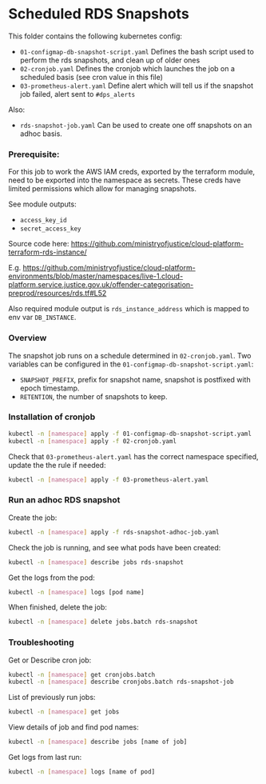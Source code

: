 # Scheduled RDS Snapshots

This folder contains the following kubernetes config:

- `01-configmap-db-snapshot-script.yaml` Defines the bash script used to perform the rds snapshots, and clean up of older ones
- `02-cronjob.yaml` Defines the cronjob which launches the job on a scheduled basis (see cron value in this file)
- `03-prometheus-alert.yaml` Define alert which will tell us if the snapshot job failed, alert sent to `#dps_alerts`

Also:

- `rds-snapshot-job.yaml` Can be used to create one off snapshots on an adhoc basis.

### Prerequisite:

For this job to work the AWS IAM creds, exported by the terraform module, need to be exported into the namespace as secrets.  These creds have limited permissions which allow for managing snapshots.

See module outputs:
- `access_key_id`
- `secret_access_key`

Source code here: <https://github.com/ministryofjustice/cloud-platform-terraform-rds-instance/>

E.g. <https://github.com/ministryofjustice/cloud-platform-environments/blob/master/namespaces/live-1.cloud-platform.service.justice.gov.uk/offender-categorisation-preprod/resources/rds.tf#L52>

Also required module output is `rds_instance_address` which is mapped to env var `DB_INSTANCE`.

### Overview

The snapshot job runs on a schedule determined in `02-cronjob.yaml`.  Two variables can be configured in the `01-configmap-db-snapshot-script.yaml`:

- `SNAPSHOT_PREFIX`, prefix for snapshot name, snapshot is postfixed with epoch timestamp.
- `RETENTION`, the number of snapshots to keep.

### Installation of cronjob

```bash
kubectl -n [namespace] apply -f 01-configmap-db-snapshot-script.yaml
kubectl -n [namespace] apply -f 02-cronjob.yaml
```

Check that `03-prometheus-alert.yaml` has the correct namespace specified, update the the rule if needed:

```bash
kubectl -n [namespace] apply -f 03-prometheus-alert.yaml
```

### Run an adhoc RDS snapshot

Create the job:

```bash
kubectl -n [namespace] apply -f rds-snapshot-adhoc-job.yaml
```

Check the job is running, and see what pods have been created:

```bash
kubectl -n [namespace] describe jobs rds-snapshot
```

Get the logs from the pod:

```bash
kubectl -n [namespace] logs [pod name]
```

When finished, delete the job:

```bash
kubectl -n [namespace] delete jobs.batch rds-snapshot
```

### Troubleshooting

Get or Describe cron job:

```bash
kubectl -n [namespace] get cronjobs.batch
kubectl -n [namespace] describe cronjobs.batch rds-snapshot-job
```

List of previously run jobs:

```bash
kubectl -n [namespace] get jobs
```

View details of job and find pod names:

```bash
kubectl -n [namespace] describe jobs [name of job]
```

Get logs from last run:

```bash
kubectl -n [namespace] logs [name of pod]
```